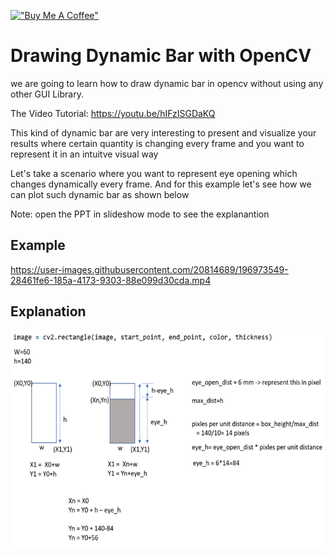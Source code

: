 [!["Buy Me A Coffee"](https://www.buymeacoffee.com/assets/img/custom_images/orange_img.png)](https://www.buymeacoffee.com/anujshah645)

# Drawing Dynamic Bar with OpenCV
we are going to learn how to draw dynamic bar in opencv without using any other GUI Library.

The Video Tutorial: https://youtu.be/hIFzISGDaKQ

This kind of dynamic bar are very interesting to present and visualize your results where certain quantity is changing every frame and you want to represent it in an intuitve visual way

Let's take a scenario where you want to represent eye opening which changes dynamically every frame.
And for this example let's see how we can plot such dynamic bar as shown below

Note: open the PPT in slideshow mode to see the explanantion

## Example

https://user-images.githubusercontent.com/20814689/196973549-28461fe6-185a-4173-9303-88e099d30cda.mp4

## Explanation

!["explanation"](https://github.com/anujshah1003/useful-scripts-for-handling-data/blob/master/drawing_dynamic_bar_OpenCV/explanation.png)

